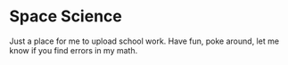 # Space Science
  Just a place for me to upload school work. 
  Have fun, poke around, let me know if you find errors in my math.

  
